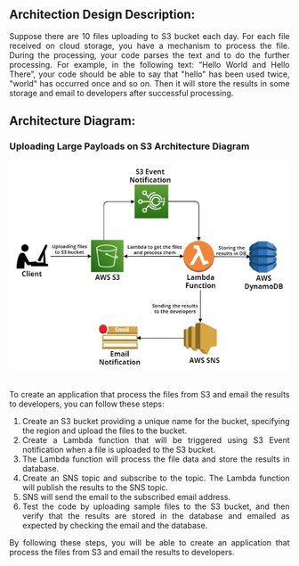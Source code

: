 ## Architection Design Description:

<p align="justify">Suppose there are 10 files uploading to S3 bucket each day. For each file received on cloud storage, you have a mechanism to process the file. During the processing, your code parses the text and to do the further processing. For example, in the following text: “Hello World and Hello There”, your code should be able to say that "hello" has been used twice, "world" has occurred once and so on. Then it will store the results in some storage and email to developers after successful processing.
</p>

##  Architecture Diagram:

### Uploading Large Payloads on S3 Architecture Diagram
<div align="center">
   <div align="center">
    <img src="Architecture_Diagram/Process_S3Files_and_NotificationAlerts.jpg" width='700'/>
   </div>
</div>
</br>



<p align="justify">To create an application that process the files from S3 and email the results to developers, you can follow these steps:</p>
<ol align="justify">   
<li>Create an S3 bucket providing a unique name for the bucket, specifying the region and upload the files to the bucket.</li>
<li>Create a Lambda function that will be triggered using S3 Event notification when a file is uploaded to the S3 bucket. </li>
<li>The Lambda function will process the file data and store the results in database.</li>
<li>Create an SNS topic and subscribe to the topic. The Lambda function will publish the results to the SNS topic.</li>
<li>SNS will send the email to the subscribed email address.</li>
<li>Test the code by uploading sample files to the S3 bucket, and then verify that the results are stored in the database and emailed as expected by checking the email and the database.</li>
</ol>
<p align="justify">By following these steps, you will be able to create an application that process the files from S3 and email the results to developers.</p>

